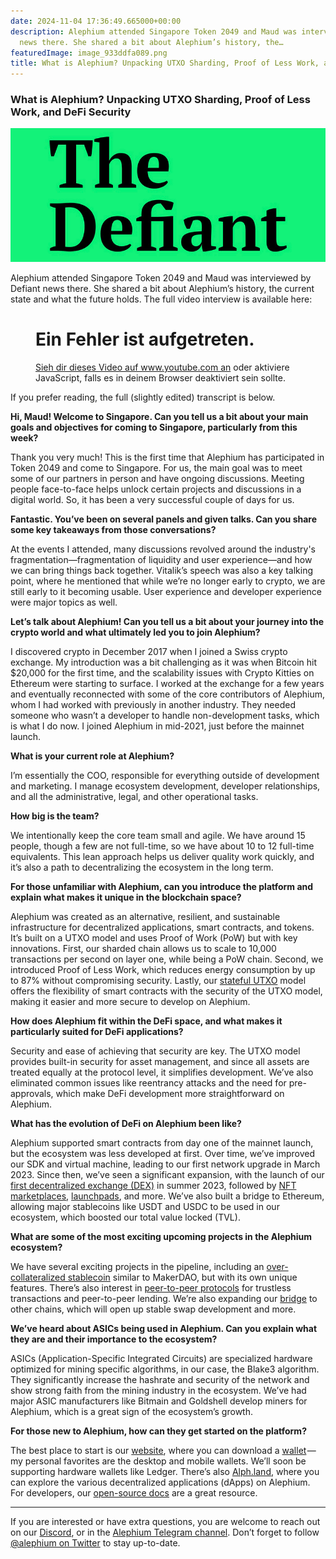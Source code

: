 ```yaml
---
date: 2024-11-04 17:36:49.665000+00:00
description: Alephium attended Singapore Token 2049 and Maud was interviewed by Defiant
  news there. She shared a bit about Alephium’s history, the…
featuredImage: image_933ddfa089.png
title: What is Alephium? Unpacking UTXO Sharding, Proof of Less Work, and DeFi Security
---
```


### What is Alephium? Unpacking UTXO Sharding, Proof of Less Work, and DeFi Security

![](image_933ddfa089.png)

Alephium attended Singapore Token 2049 and Maud was interviewed by Defiant news there. She shared a bit about Alephium’s history, the current state and what the future holds. The full video interview is available here:

<figure id="421a" class="graf graf--figure graf--iframe graf-after--p">

<h1 id="ein-fehler-ist-aufgetreten." class="message">Ein Fehler ist aufgetreten.</h1>
<a href="https://www.youtube.com/watch?v=bCdjsGuT4Rc" target="_blank">Sieh dir dieses Video auf www.youtube.com an</a> oder aktiviere JavaScript, falls es in deinem Browser deaktiviert sein sollte.
</figure>

If you prefer reading, the full (slightly edited) transcript is below.

**Hi, Maud! Welcome to Singapore. Can you tell us a bit about your main goals and objectives for coming to Singapore, particularly from this week?**

Thank you very much! This is the first time that Alephium has participated in Token 2049 and come to Singapore. For us, the main goal was to meet some of our partners in person and have ongoing discussions. Meeting people face-to-face helps unlock certain projects and discussions in a digital world. So, it has been a very successful couple of days for us.

**Fantastic. You’ve been on several panels and given talks. Can you share some key takeaways from those conversations?**

At the events I attended, many discussions revolved around the industry's fragmentation—fragmentation of liquidity and user experience—and how we can bring things back together. Vitalik’s speech was also a key talking point, where he mentioned that while we’re no longer early to crypto, we are still early to it becoming usable. User experience and developer experience were major topics as well.

**Let’s talk about Alephium! Can you tell us a bit about your journey into the crypto world and what ultimately led you to join Alephium?**

I discovered crypto in December 2017 when I joined a Swiss crypto exchange. My introduction was a bit challenging as it was when Bitcoin hit \$20,000 for the first time, and the scalability issues with Crypto Kitties on Ethereum were starting to surface. I worked at the exchange for a few years and eventually reconnected with some of the core contributors of Alephium, whom I had worked with previously in another industry. They needed someone who wasn’t a developer to handle non-development tasks, which is what I do now. I joined Alephium in mid-2021, just before the mainnet launch.

**What is your current role at Alephium?**

I’m essentially the COO, responsible for everything outside of development and marketing. I manage ecosystem development, developer relationships, and all the administrative, legal, and other operational tasks.

**How big is the team?**

We intentionally keep the core team small and agile. We have around 15 people, though a few are not full-time, so we have about 10 to 12 full-time equivalents. This lean approach helps us deliver quality work quickly, and it’s also a path to decentralizing the ecosystem in the long term.

**For those unfamiliar with Alephium, can you introduce the platform and explain what makes it unique in the blockchain space?**

Alephium was created as an alternative, resilient, and sustainable infrastructure for decentralized applications, smart contracts, and tokens. It’s built on a UTXO model and uses Proof of Work (PoW) but with key innovations. First, our sharded chain allows us to scale to 10,000 transactions per second on layer one, while being a PoW chain. Second, we introduced Proof of Less Work, which reduces energy consumption by up to 87% without compromising security. Lastly, our <a href="https://medium.com/@alephium/an-introduction-to-the-stateful-utxo-model-8de3b0f76749" class="markup--anchor markup--p-anchor" data-href="https://medium.com/@alephium/an-introduction-to-the-stateful-utxo-model-8de3b0f76749" target="_blank">stateful UTXO</a> model offers the flexibility of smart contracts with the security of the UTXO model, making it easier and more secure to develop on Alephium.

**How does Alephium fit within the DeFi space, and what makes it particularly suited for DeFi applications?**

Security and ease of achieving that security are key. The UTXO model provides built-in security for asset management, and since all assets are treated equally at the protocol level, it simplifies development. We’ve also eliminated common issues like reentrancy attacks and the need for pre-approvals, which make DeFi development more straightforward on Alephium.

**What has the evolution of DeFi on Alephium been like?**

Alephium supported smart contracts from day one of the mainnet launch, but the ecosystem was less developed at first. Over time, we’ve improved our SDK and virtual machine, leading to our first network upgrade in March 2023. Since then, we’ve seen a significant expansion, with the launch of our <a href="http://ayin.app" class="markup--anchor markup--p-anchor" data-href="http://ayin.app" rel="noopener" target="_blank">first decentralized exchange (DEX)</a> in summer 2023, followed by <a href="http://deadrare.io" class="markup--anchor markup--p-anchor" data-href="http://deadrare.io" rel="noopener" target="_blank">NFT marketplaces</a>, <a href="https://alphpad.com/" class="markup--anchor markup--p-anchor" data-href="https://alphpad.com/" rel="noopener" target="_blank">launchpads</a>, and more. We’ve also built a bridge to Ethereum, allowing major stablecoins like USDT and USDC to be used in our ecosystem, which boosted our total value locked (TVL).

**What are some of the most exciting upcoming projects in the Alephium ecosystem?**

We have several exciting projects in the pipeline, including an <a href="https://www.alphbanx.com/" class="markup--anchor markup--p-anchor" data-href="https://www.alphbanx.com/" rel="noopener" target="_blank">over-collateralized stablecoin</a> similar to MakerDAO, but with its own unique features. There’s also interest in <a href="https://linxotc.com/" class="markup--anchor markup--p-anchor" data-href="https://linxotc.com/" rel="noopener" target="_blank">peer-to-peer protocols</a> for trustless transactions and peer-to-peer lending. We’re also expanding our <a href="https://bridge.alephium.org/" class="markup--anchor markup--p-anchor" data-href="https://bridge.alephium.org/" rel="noopener" target="_blank">bridge</a> to other chains, which will open up stable swap development and more.

**We’ve heard about ASICs being used in Alephium. Can you explain what they are and their importance to the ecosystem?**

ASICs (Application-Specific Integrated Circuits) are specialized hardware optimized for mining specific algorithms, in our case, the Blake3 algorithm. They significantly increase the hashrate and security of the network and show strong faith from the mining industry in the ecosystem. We’ve had major ASIC manufacturers like Bitmain and Goldshell develop miners for Alephium, which is a great sign of the ecosystem’s growth.

**For those new to Alephium, how can they get started on the platform?**

The best place to start is our <a href="http://alephium.org" class="markup--anchor markup--p-anchor" data-href="http://alephium.org" rel="noopener" target="_blank">website</a>, where you can download a <a href="https://alephium.org/#wallets" class="markup--anchor markup--p-anchor" data-href="https://alephium.org/#wallets" rel="noopener" target="_blank">wallet</a> — my personal favorites are the desktop and mobile wallets. We’ll soon be supporting hardware wallets like Ledger. There’s also <a href="http://Alph.land" class="markup--anchor markup--p-anchor" data-href="http://Alph.land" rel="noopener" target="_blank">Alph.land</a>, where you can explore the various decentralized applications (dApps) on Alephium. For developers, our <a href="https://docs.alephium.org/" class="markup--anchor markup--p-anchor" data-href="https://docs.alephium.org/" rel="noopener" target="_blank">open-source docs</a> are a great resource.

---

If you are interested or have extra questions, you are welcome to reach out on our <a href="http://alephium.org/discord" class="markup--anchor markup--p-anchor" data-href="http://alephium.org/discord" rel="noopener ugc nofollow noopener" target="_blank">Discord</a>, or in the <a href="https://t.me/alephiumgroup" class="markup--anchor markup--p-anchor" data-href="https://t.me/alephiumgroup" rel="noopener ugc nofollow noopener" target="_blank">Alephium Telegram channel</a>. Don’t forget to follow <a href="https://twitter.com/alephium" class="markup--anchor markup--p-anchor" data-href="https://twitter.com/alephium" rel="noopener ugc nofollow noopener" target="_blank">@alephium on Twitter</a> to stay up-to-date.
